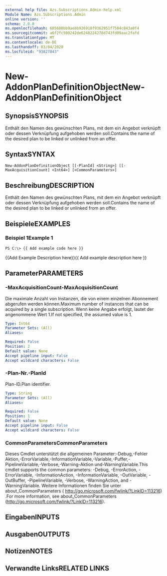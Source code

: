 ```yaml
---
external help file: Azs.Subscriptions.Admin-help.xml
Module Name: Azs.Subscriptions.Admin
online version: ''
schema: 2.0.0
ms.openlocfilehash: 605680bb9aebb926918f9362951f7504c843a0f4
ms.sourcegitcommit: a6f2fc500242de6248224278d743fd09aac2fafd
ms.translationtype: MT
ms.contentlocale: de-DE
ms.lasthandoff: 03/04/2020
ms.locfileid: "93827843"
---
```

# <span data-ttu-id="e8eeb-101">New-AddonPlanDefinitionObject</span><span class="sxs-lookup"><span data-stu-id="e8eeb-101">New-AddonPlanDefinitionObject</span></span>

## <span data-ttu-id="e8eeb-102">Synopsis</span><span class="sxs-lookup"><span data-stu-id="e8eeb-102">SYNOPSIS</span></span>
<span data-ttu-id="e8eeb-103">Enthält den Namen des gewünschten Plans, mit dem ein Angebot verknüpft oder dessen Verknüpfung aufgehoben werden soll.</span><span class="sxs-lookup"><span data-stu-id="e8eeb-103">Contains the name of the desired plan to be linked or unlinked from an offer.</span></span>

## <span data-ttu-id="e8eeb-104">Syntax</span><span class="sxs-lookup"><span data-stu-id="e8eeb-104">SYNTAX</span></span>

```
New-AddonPlanDefinitionObject [[-PlanId] <String>] [[-MaxAcquisitionCount] <Int64>] [<CommonParameters>]
```

## <span data-ttu-id="e8eeb-105">Beschreibung</span><span class="sxs-lookup"><span data-stu-id="e8eeb-105">DESCRIPTION</span></span>
<span data-ttu-id="e8eeb-106">Enthält den Namen des gewünschten Plans, mit dem ein Angebot verknüpft oder dessen Verknüpfung aufgehoben werden soll.</span><span class="sxs-lookup"><span data-stu-id="e8eeb-106">Contains the name of the desired plan to be linked or unlinked from an offer.</span></span>

## <span data-ttu-id="e8eeb-107">Beispiele</span><span class="sxs-lookup"><span data-stu-id="e8eeb-107">EXAMPLES</span></span>

### <span data-ttu-id="e8eeb-108">Beispiel 1</span><span class="sxs-lookup"><span data-stu-id="e8eeb-108">Example 1</span></span>
```
PS C:\> {{ Add example code here }}
```

<span data-ttu-id="e8eeb-109">{{Add Example Description here}}</span><span class="sxs-lookup"><span data-stu-id="e8eeb-109">{{ Add example description here }}</span></span>

## <span data-ttu-id="e8eeb-110">Parameter</span><span class="sxs-lookup"><span data-stu-id="e8eeb-110">PARAMETERS</span></span>

### <span data-ttu-id="e8eeb-111">-MaxAcquisitionCount</span><span class="sxs-lookup"><span data-stu-id="e8eeb-111">-MaxAcquisitionCount</span></span>
<span data-ttu-id="e8eeb-112">Die maximale Anzahl von Instanzen, die von einem einzelnen Abonnement abgerufen werden können.</span><span class="sxs-lookup"><span data-stu-id="e8eeb-112">Maximum number of instances that can be acquired by a single subscription.</span></span>
<span data-ttu-id="e8eeb-113">Wenn keine Angabe erfolgt, lautet der angenommene Wert 1.</span><span class="sxs-lookup"><span data-stu-id="e8eeb-113">If not specified, the assumed value is 1.</span></span>

```yaml
Type: Int64
Parameter Sets: (All)
Aliases: 

Required: False
Position: 2
Default value: None
Accept pipeline input: False
Accept wildcard characters: False
```

### <span data-ttu-id="e8eeb-114">-Plan-Nr.</span><span class="sxs-lookup"><span data-stu-id="e8eeb-114">-PlanId</span></span>
<span data-ttu-id="e8eeb-115">Plan-ID.</span><span class="sxs-lookup"><span data-stu-id="e8eeb-115">Plan identifier.</span></span>

```yaml
Type: String
Parameter Sets: (All)
Aliases: 

Required: False
Position: 1
Default value: None
Accept pipeline input: False
Accept wildcard characters: False
```

### <span data-ttu-id="e8eeb-116">CommonParameters</span><span class="sxs-lookup"><span data-stu-id="e8eeb-116">CommonParameters</span></span>
<span data-ttu-id="e8eeb-117">Dieses Cmdlet unterstützt die allgemeinen Parameter:-Debug,-Fehler Aktion,-ErrorVariable,-InformationVariable,-Variable,-Puffer,-PipelineVariable,-Verbose,-Warning-Aktion und-WarningVariable.</span><span class="sxs-lookup"><span data-stu-id="e8eeb-117">This cmdlet supports the common parameters: -Debug, -ErrorAction, -ErrorVariable, -InformationAction, -InformationVariable, -OutVariable, -OutBuffer, -PipelineVariable, -Verbose, -WarningAction, and -WarningVariable.</span></span> <span data-ttu-id="e8eeb-118">Weitere Informationen finden Sie unter about_CommonParameters ( http://go.microsoft.com/fwlink/?LinkID=113216) .</span><span class="sxs-lookup"><span data-stu-id="e8eeb-118">For more information, see about_CommonParameters (http://go.microsoft.com/fwlink/?LinkID=113216).</span></span>

## <span data-ttu-id="e8eeb-119">Eingaben</span><span class="sxs-lookup"><span data-stu-id="e8eeb-119">INPUTS</span></span>

## <span data-ttu-id="e8eeb-120">Ausgaben</span><span class="sxs-lookup"><span data-stu-id="e8eeb-120">OUTPUTS</span></span>

## <span data-ttu-id="e8eeb-121">Notizen</span><span class="sxs-lookup"><span data-stu-id="e8eeb-121">NOTES</span></span>

## <span data-ttu-id="e8eeb-122">Verwandte Links</span><span class="sxs-lookup"><span data-stu-id="e8eeb-122">RELATED LINKS</span></span>

